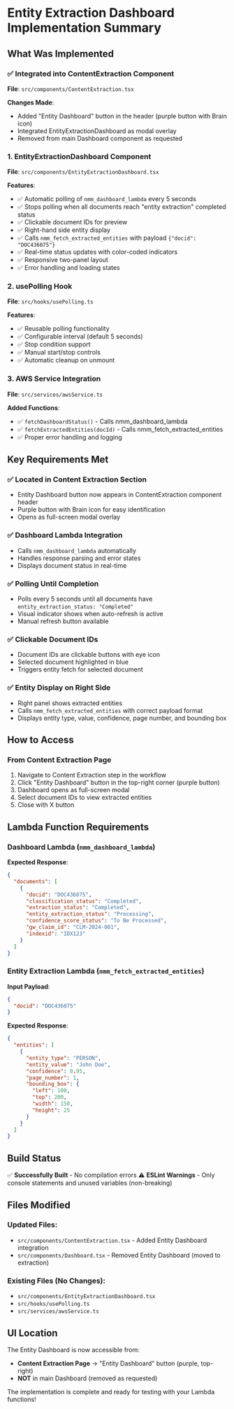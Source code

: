# Entity Extraction Dashboard Implementation Summary

## What Was Implemented

### ✅ **Integrated into ContentExtraction Component**
**File**: `src/components/ContentExtraction.tsx`

**Changes Made**:
- Added "Entity Dashboard" button in the header (purple button with Brain icon)
- Integrated EntityExtractionDashboard as modal overlay
- Removed from main Dashboard component as requested

### 1. EntityExtractionDashboard Component
**File**: `src/components/EntityExtractionDashboard.tsx`

**Features**:
- ✅ Automatic polling of `nmm_dashboard_lambda` every 5 seconds
- ✅ Stops polling when all documents reach "entity extraction" completed status
- ✅ Clickable document IDs for preview
- ✅ Right-hand side entity display
- ✅ Calls `nmm_fetch_extracted_entities` with payload `{"docid": "DOC436075"}`
- ✅ Real-time status updates with color-coded indicators
- ✅ Responsive two-panel layout
- ✅ Error handling and loading states

### 2. usePolling Hook
**File**: `src/hooks/usePolling.ts`

**Features**:
- ✅ Reusable polling functionality
- ✅ Configurable interval (default 5 seconds)
- ✅ Stop condition support
- ✅ Manual start/stop controls
- ✅ Automatic cleanup on unmount

### 3. AWS Service Integration
**File**: `src/services/awsService.ts`

**Added Functions**:
- ✅ `fetchDashboardStatus()` - Calls nmm_dashboard_lambda
- ✅ `fetchExtractedEntities(docId)` - Calls nmm_fetch_extracted_entities
- ✅ Proper error handling and logging

## Key Requirements Met

### ✅ **Located in Content Extraction Section**
- Entity Dashboard button now appears in ContentExtraction component header
- Purple button with Brain icon for easy identification
- Opens as full-screen modal overlay

### ✅ Dashboard Lambda Integration
- Calls `nmm_dashboard_lambda` automatically
- Handles response parsing and error states
- Displays document status in real-time

### ✅ Polling Until Completion
- Polls every 5 seconds until all documents have `entity_extraction_status: "Completed"`
- Visual indicator shows when auto-refresh is active
- Manual refresh button available

### ✅ Clickable Document IDs
- Document IDs are clickable buttons with eye icon
- Selected document highlighted in blue
- Triggers entity fetch for selected document

### ✅ Entity Display on Right Side
- Right panel shows extracted entities
- Calls `nmm_fetch_extracted_entities` with correct payload format
- Displays entity type, value, confidence, page number, and bounding box

## How to Access

### From Content Extraction Page
1. Navigate to Content Extraction step in the workflow
2. Click "Entity Dashboard" button in the top-right corner (purple button)
3. Dashboard opens as full-screen modal
4. Select document IDs to view extracted entities
5. Close with X button

## Lambda Function Requirements

### Dashboard Lambda (`nmm_dashboard_lambda`)
**Expected Response**:
```json
{
  "documents": [
    {
      "docid": "DOC436075",
      "classification_status": "Completed",
      "extraction_status": "Completed",
      "entity_extraction_status": "Processing", 
      "confidence_score_status": "To Be Processed",
      "gw_claim_id": "CLM-2024-001",
      "indexid": "IDX123"
    }
  ]
}
```

### Entity Extraction Lambda (`nmm_fetch_extracted_entities`)
**Input Payload**:
```json
{
  "docid": "DOC436075"
}
```

**Expected Response**:
```json
{
  "entities": [
    {
      "entity_type": "PERSON",
      "entity_value": "John Doe", 
      "confidence": 0.95,
      "page_number": 1,
      "bounding_box": {
        "left": 100,
        "top": 200,
        "width": 150,
        "height": 25
      }
    }
  ]
}
```

## Build Status

✅ **Successfully Built** - No compilation errors
⚠️ **ESLint Warnings** - Only console statements and unused variables (non-breaking)

## Files Modified

### Updated Files:
- `src/components/ContentExtraction.tsx` - Added Entity Dashboard integration
- `src/components/Dashboard.tsx` - Removed Entity Dashboard (moved to extraction)

### Existing Files (No Changes):
- `src/components/EntityExtractionDashboard.tsx`
- `src/hooks/usePolling.ts`
- `src/services/awsService.ts`

## UI Location

The Entity Dashboard is now accessible from:
- **Content Extraction Page** → "Entity Dashboard" button (purple, top-right)
- **NOT** in main Dashboard (removed as requested)

The implementation is complete and ready for testing with your Lambda functions!
